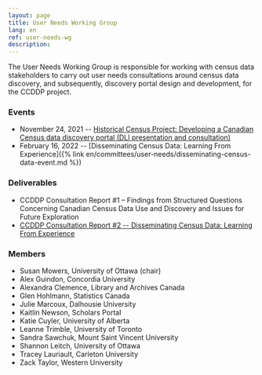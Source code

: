 ```yaml
---
layout: page
title: User Needs Working Group
lang: en
ref: user-needs-wg
description:
---
```

The User Needs Working Group is responsible for working with census data stakeholders to carry out user needs consultations around census data discovery, and subsequently, discovery portal design and development, for the CCDDP project.

### Events

- November 24, 2021 -- [Historical Census Project: Developing a Canadian Census data discovery portal (DLI presentation and consultation)](https://dli-training.github.io/2021/en/1-historical/)  
- February 16, 2022 -- [Disseminating Census Data: Learning From Experience]({% link en/committees/user-needs/disseminating-census-data-event.md %})

### Deliverables

- CCDDP Consultation Report \#1 – Findings from Structured Questions Concerning Canadian Census Data Use and Discovery and Issues for Future Exploration
- [CCDDP Consultation Report \#2 -- Disseminating Census Data: Learning From Experience](http://hdl.handle.net/10393/43644)

### Members

- Susan Mowers, University of Ottawa (chair)
- Alex Guindon, Concordia University
- Alexandra Clemence, Library and Archives Canada
- Glen Hohlmann, Statistics Canada
- Julie Marcoux, Dalhousie University
- Kaitlin Newson, Scholars Portal
- Katie Cuyler, University of Alberta
- Leanne Trimble, University of Toronto
- Sandra Sawchuk, Mount Saint Vincent University
- Shannon Leitch, University of Ottawa
- Tracey Lauriault, Carleton University
- Zack Taylor, Western University
